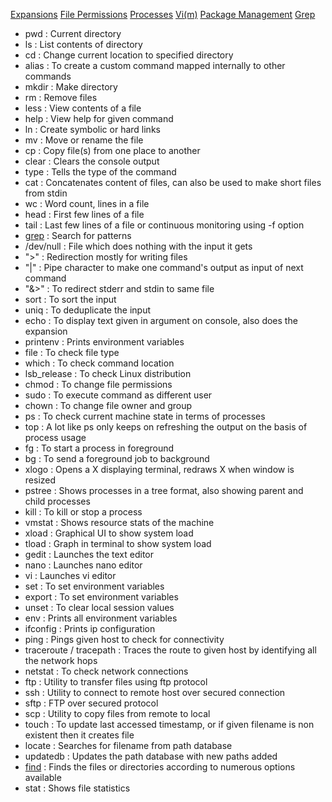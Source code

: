 [Expansions](/expansions.md)		[File Permissions](/filepermissions.md)		[Processes](/processes.md)		[Vi(m)](/vim.md)		[Package Management](/packagemanagement.md)		[Grep](/grep.md)

- pwd : Current directory  
- ls : List contents of directory  
- cd : Change current location to specified directory  
- alias : To create a custom command mapped internally to other commands  
- mkdir : Make directory  
- rm : Remove files  
- less : View contents of a file  
- help : View help for given command  
- ln : Create symbolic or hard links  
- mv : Move or rename the file  
- cp : Copy file(s) from one place to another  
- clear : Clears the console output  
- type : Tells the type of the command  
- cat : Concatenates content of files, can also be used to make short files from stdin  
- wc : Word count, lines in a file  
- head : First few lines of a file    
- tail : Last  few lines of a file or continuous monitoring using -f option  
- [grep](/grep.md) : Search for patterns  
- /dev/null : File which does nothing with the input it gets    
- ">" : Redirection mostly for writing files    
- "\|" : Pipe character to make one command's output as input of next command  
- "&>" : To redirect stderr and stdin to same file  
- sort : To sort the input  
- uniq : To deduplicate the input  
- echo : To display text given in argument on console, also does the expansion  
- printenv : Prints environment variables  
- file : To check file type  
- which : To check command location  
- lsb_release : To check Linux distribution  
- chmod : To change file permissions  
- sudo : To execute command as different user  
- chown : To change file owner and group  
- ps : To check current machine state in terms of processes  
- top : A lot like ps only keeps on refreshing the output on the basis of process usage  <TODO>  
- fg : To start a process in foreground  
- bg : To send a foreground job to background  
- xlogo : Opens a X displaying terminal, redraws X when window is resized  
- pstree : Shows processes in a tree format, also showing parent and child processes  
- kill : To kill or stop a process  
- vmstat : Shows resource stats of the machine  
- xload : Graphical UI to show system load  
- tload : Graph in terminal to show system load  
- gedit : Launches the text editor  
- nano : Launches nano editor  
- vi : Launches vi editor
- set : To set environment variables  
- export : To set environment variables  
- unset : To clear local session values  
- env : Prints all environment variables  
- ifconfig : Prints ip configuration  
- ping : Pings given host to check for connectivity  
- traceroute / tracepath : Traces the route to given host by identifying all the network hops  
- netstat : To check network connections  
- ftp : Utility to transfer files using ftp protocol  
- ssh : Utility to connect to remote host over secured connection  
- sftp : FTP over secured protocol   
- scp : Utility to copy files from remote to local  
- touch : To update last accessed timestamp, or if given filename is non existent then it creates file  
- locate : Searches for filename from path database  
- updatedb : Updates the path database with new paths added  
- [find](/find.md) : Finds the files or directories according to numerous options available  
- stat : Shows file statistics
